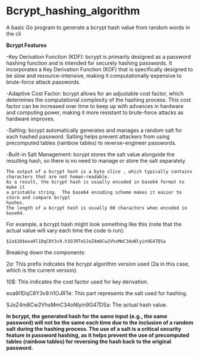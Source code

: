 # Bcrypt_hashing_algorithm
A basic Go program to generate a bcrypt hash value from  random words in the cli



**Bcrypt Features** 

-Key Derivation Function (KDF): bcrypt is primarily designed as a password hashing function and is intended for securely hashing passwords. It incorporates a Key Derivation Function (KDF) that is specifically designed to be slow and resource-intensive, making it computationally expensive to brute-force attack passwords.

-Adaptive Cost Factor: bcrypt allows for an adjustable cost factor, which determines the computational complexity of the hashing process. This cost factor can be increased over time to keep up with advances in hardware and computing power, making it more resistant to brute-force attacks as hardware improves.

-Salting: bcrypt automatically generates and manages a random salt for each hashed password. Salting helps prevent attackers from using precomputed tables (rainbow tables) to reverse-engineer passwords.

-Built-in Salt Management: bcrypt stores the salt value alongside the resulting hash, so there is no need to manage or store the salt separately.






	The output of a bcrypt hash is a byte slice , which typically contains characters that are not human-readable.
	As a result, the bcrypt hash is usually encoded in base64 format to make it 
	a printable string.  The base64 encoding scheme makes it easier to store and compare bcrypt 
	hashes.
	The length of a bcrypt hash is usually 60 characters when encoded in base64.  

 
For example, a bcrypt hash might look something like this (note that the actual value will vary each time the code is run):


`$2a$10$eoa9l1DqC8Y3v9.h1OJRTeSJoZ4m8Cw2VhsMmC34oNlyin9G47DSa`

Breaking down the components:

$2a$: This prefix indicates the bcrypt algorithm version used (2a in this case, which is the current version).

10$: This indicates the cost factor used for key derivation.

eoa9l1DqC8Y3v9.h1OJRTe: This part represents the salt used for hashing.

SJoZ4m8Cw2VhsMmC34oNlyin9G47DSa: The actual hash value.


**In bcrypt, the generated hash for the same input (e.g., the same password)  will not be the same each time due to the inclusion of a random salt during the hashing process. The use of a salt is a critical security feature in password hashing, as it helps prevent the use of precomputed tables (rainbow tables) for reversing the hash back to the original password.**


 
